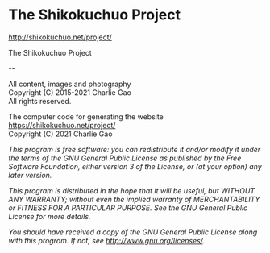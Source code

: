 # The Shikokuchuo Project

http://shikokuchuo.net/project/

The Shikokuchuo Project

--

All content, images and photography
<br />Copyright (C) 2015-2021 Charlie Gao
<br />All rights reserved.

The computer code for generating the website https://shikokuchuo.net/project/ 
<br />Copyright (C) 2021  Charlie Gao

*This program is free software: you can redistribute it and/or modify it under the terms of the GNU General Public License as published by the Free Software Foundation, either version 3 of the License, or (at your option) any later version.*

*This program is distributed in the hope that it will be useful, but WITHOUT ANY WARRANTY; without even the implied warranty of MERCHANTABILITY or FITNESS FOR A PARTICULAR PURPOSE.  See the GNU General Public License for more details.*

*You should have received a copy of the GNU General Public License along with this program.  If not, see <http://www.gnu.org/licenses/>.*
